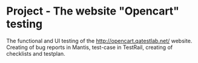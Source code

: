 # Project - The website "Opencart" testing
The functional and UI testing of the http://opencart.qatestlab.net/ website. Creating of bug reports in Mantis, test-case in TestRail, creating of checklists and testplan.   
